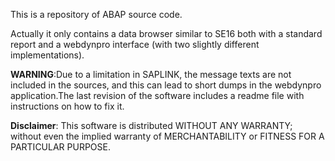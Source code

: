 This is a repository of ABAP source code.

Actually it only contains a data browser similar to SE16 both with a standard report and a webdynpro interface (with two slightly different implementations).

**WARNING**:Due to a limitation in SAPLINK, the message texts are not included in the sources, and this can lead to short dumps in the webdynpro application.The last revision of the software includes a readme file with instructions on how to fix it.

**Disclaimer**:
This software is distributed WITHOUT ANY WARRANTY; without even the implied warranty of
MERCHANTABILITY or FITNESS FOR A PARTICULAR PURPOSE.
